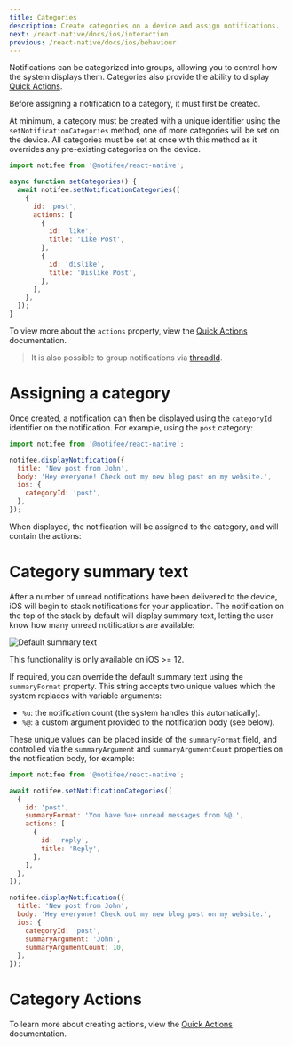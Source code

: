 ```yaml
---
title: Categories
description: Create categories on a device and assign notifications.
next: /react-native/docs/ios/interaction
previous: /react-native/docs/ios/behaviour
---
```


Notifications can be categorized into groups, allowing you to control how the system displays them. Categories also
provide the ability to display [Quick Actions](/react-native/docs/ios/interaction#quick-actions).

Before assigning a notification to a category, it must first be created.

At minimum, a category must be created with a unique identifier using the `setNotificationCategories`
method, one of more categories will be set on the device. All categories must be set at once with this method as it
overrides any pre-existing categories on the device.

```js
import notifee from '@notifee/react-native';

async function setCategories() {
  await notifee.setNotificationCategories([
    {
      id: 'post',
      actions: [
        {
          id: 'like',
          title: 'Like Post',
        },
        {
          id: 'dislike',
          title: 'Dislike Post',
        },
      ],
    },
  ]);
}
```

To view more about the `actions` property, view the [Quick Actions](/react-native/docs/ios/interaction#quick-actions)
documentation.

> It is also possible to group notifications via [threadId](/react-native/reference/notificationios#threadid).

# Assigning a category

Once created, a notification can then be displayed using the `categoryId` identifier on the notification. For example,
using the `post` category:

```js
import notifee from '@notifee/react-native';

notifee.displayNotification({
  title: 'New post from John',
  body: 'Hey everyone! Check out my new blog post on my website.',
  ios: {
    categoryId: 'post',
  },
});
```

When displayed, the notification will be assigned to the category, and will contain the actions:

<Vimeo id="ios-category-actions" caption="iOS Category Actions Example" />

# Category summary text

After a number of unread notifications have been delivered to the device, iOS will begin to stack notifications for your
application. The notification on the top of the stack by default will display summary text, letting the user know how many
unread notifications are available:

![Default summary text](https://images.prismic.io/invertase/8d3cc19e-5cb9-41a4-9c55-1d03c975043e_ios-summary-text-default.png?auto=format)

This functionality is only available on iOS >= 12.

If required, you can override the default summary text using the `summaryFormat` property. This string accepts two unique
values which the system replaces with variable arguments:

- `%u`: the notification count (the system handles this automatically).
- `%@`: a custom argument provided to the notification body (see below).

These unique values can be placed inside of the `summaryFormat` field, and controlled via the `summaryArgument` and
`summaryArgumentCount` properties on the notification body, for example:

```js
import notifee from '@notifee/react-native';

await notifee.setNotificationCategories([
  {
    id: 'post',
    summaryFormat: 'You have %u+ unread messages from %@.',
    actions: [
      {
        id: 'reply',
        title: 'Reply',
      },
    ],
  },
]);

notifee.displayNotification({
  title: 'New post from John',
  body: 'Hey everyone! Check out my new blog post on my website.',
  ios: {
    categoryId: 'post',
    summaryArgument: 'John',
    summaryArgumentCount: 10,
  },
});
```

# Category Actions

To learn more about creating actions, view the [Quick Actions](/react-native/docs/ios/interaction#quick-actions) documentation.
